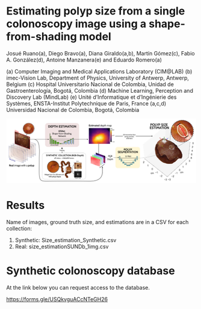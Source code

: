 # Estimating polyp size from a single colonoscopy image using a shape-from-shading model

Josué Ruano(a), Diego Bravo(a), Diana Giraldo(a,b), Martín Gómez(c), Fabio A. González(d), Antoine Manzanera(e) and Eduardo Romero(a)

(a) Computer Imaging and Medical Applications Laboratory (CIM@LAB)
(b) imec-Vision Lab, Department of Physics, University of Antwerp, Antwerp, Belgium
(c) Hospital Universitario Nacional de Colombia, Unidad de Gastroenterologı́a, Bogotá, Colombia
(d) Machine Learning, Perception and Discovery Lab (MindLab)
(e) Unité d’Informatique et d’Ingénierie des Systèmes, ENSTA-Institut Polytechnique de Paris, France
(a,c,d) Universidad Nacional de Colombia, Bogotá, Colombia

<img src="pipeline_isbi.png?raw=True" width="800px" style="margin:0px 0px"/>

# Results

Name of images, ground truth size, and estimations are in a CSV for each collection:

  1. Synthetic: Size_estimation_Synthetic.csv
  2. Real: size_estimationSUNDb_1img.csv

# Synthetic colonoscopy database

At the link below you can request access to the database.

https://forms.gle/USQkvguACcNTeGH26
